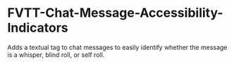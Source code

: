 # FVTT-Chat-Message-Accessibility-Indicators

Adds a textual tag to chat messages to easily identify whether the message is a whisper, blind roll, or self roll.
